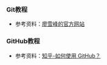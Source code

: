 ### Git教程
* 参考资料：[廖雪峰的官方网站](https://www.liaoxuefeng.com/)
### GitHub教程
* 参考资料：[知乎-如何使用 GitHub？](https://www.zhihu.com/question/20070065/answer/1879847761)
